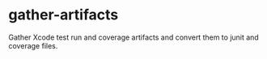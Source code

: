# gather-artifacts
Gather Xcode test run and coverage artifacts and convert them to junit and coverage files.
